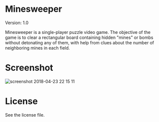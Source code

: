 # Minesweeper

Version: 1.0

Minesweeper is a single-player puzzle video game. The objective of the game is to clear a rectangular board containing hidden "mines" or bombs without detonating any of them, with help from clues about the number of neighboring mines in each field.

# Screenshot
![screenshot 2018-04-23 22 15 11](https://user-images.githubusercontent.com/32882041/39148133-306d24be-4744-11e8-92fc-979db354abcc.png)

# License

See the license file.
